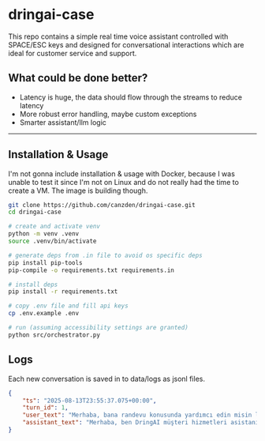 # dringai-case

This repo contains a simple real time voice assistant controlled with SPACE/ESC keys and designed for conversational interactions which are ideal for customer service and support.

## What could be done better?
- Latency is huge, the data should flow through the streams to reduce latency
- More robust error handling, maybe custom exceptions
- Smarter assistant/llm logic

---

## Installation & Usage
I'm not gonna include installation & usage with Docker, because I was unable to test it since I'm not on Linux and do not really had the time to create a VM. The image is building though.

```bash
git clone https://github.com/canzden/dringai-case.git
cd dringai-case

# create and activate venv
python -m venv .venv
source .venv/bin/activate

# generate deps from .in file to avoid os specific deps
pip install pip-tools
pip-compile -o requirements.txt requirements.in

# install deps
pip install -r requirements.txt

# copy .env file and fill api keys
cp .env.example .env

# run (assuming accessibility settings are granted)
python src/orchestrator.py

```
## Logs
Each new conversation is saved in to data/logs as jsonl files.
```json
{
    "ts": "2025-08-13T23:55:37.075+00:00",
    "turn_id": 1,
    "user_text": "Merhaba, bana randevu konusunda yardımcı edin misin lütfen?",
    "assistant_text": "Merhaba, ben DringAI müşteri hizmetleri asistanıyım. Randevu konusunda size nasıl yardımcı olabilirim? Hangi tarih ve saat için randevu almak istiyorsunuz?"
}
```
